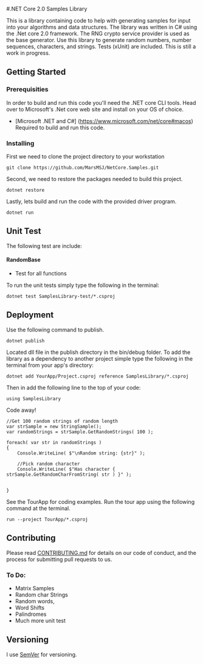 
#.NET Core 2.0 Samples Library

This is a library containing code to help with generating samples for input into your algorithms and data structures.  The library was written in C# using the .Net core 2.0 framework. The RNG crypto service provider is used as the base generator. Use this library to generate random numbers, number sequences, characters, and strings. Tests (xUnit) are included. This is still a work in progress.

## Getting Started

### Prerequisities

In order to build and run this code you'll need the .NET core CLI tools. Head over to Microsoft's .Net core web site and install on your OS of choice.

* [Microsoft .NET and C#] (https://www.microsoft.com/net/core#macos) Required to build and run this code.

### Installing

First we need to clone the project directory to your workstation

```
git clone https://github.com/MarsMSJ/NetCore.Samples.git
```

Second, we need to restore the packages needed to build this project.
```
dotnet restore
```

Lastly, lets build and run the code with the provided driver program.
```
dotnet run
```

## Unit Test

The following test are include:

#### RandomBase 
- Test for all functions

To run the unit tests simply type the following in the terminal:
```
dotnet test SamplesLibrary-test/*.csproj
```


## Deployment

Use the following command to publish.
```
dotnet publish
```

Located dll file in the publish directory in the bin/debug folder. To add the library as a dependency to another project simple type the following in the terminal from your app's directory:
```
dotnet add YourApp/Project.csproj reference SamplesLibrary/*.csproj
```

Then in add the following line to the top of your code:
```
using SamplesLibrary
```

Code away!
```
//Get 100 random strings of random length
var strSample = new StringSample();
var randomStrings = strSample.GetRandomStrings( 100 );

foreach( var str in randomStrings )
{
	Console.WriteLine( $"\nRandom string: {str}" );
	
	//Pick random character
	Console.WriteLine( $"Has character { strSample.GetRandomCharFromString( str ) }" );
	
	
}
```

See the TourApp for coding examples. Run the tour app using the following command at the terminal.
```
run --project TourApp/*.csproj
```


## Contributing
Please read [CONTRIBUTING.md](https://gist.github.com/PurpleBooth/b24679402957c63ec426) for details on our code of conduct, and the process for submitting pull requests to us.

### To Do:
* Matrix Samples
* Random char Strings
* Random words,
* Word Shifts 
* Palindromes
* Much more unit test


## Versioning

I use [SemVer](http://semver.org/) for versioning. 

